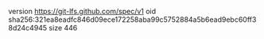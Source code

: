 version https://git-lfs.github.com/spec/v1
oid sha256:321ea8eadfc846d09ece172258aba99c5752884a5b6ead9ebc60ff38d24c4945
size 446
